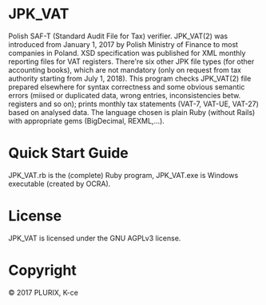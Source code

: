 # JPK_VAT
Polish SAF-T (Standard Audit File for Tax) verifier.
JPK_VAT(2) was introduced from January 1, 2017 by Polish Ministry of Finance to most companies in Poland. XSD specification was published for XML monthly reporting files for VAT registers. There're six other JPK file types (for other accounting books), which are not mandatory (only on request from tax authority starting from July 1, 2018). 
This program checks JPK_VAT(2) file prepared elsewhere for syntax correctness and some obvious semantic errors (miised or duplicated data, wrong entries, inconsistencies betw. registers and so on); prints monthly tax statements (VAT-7, VAT-UE, VAT-27) based on analysed data. 
The language chosen is plain Ruby (without Rails) with appropriate gems (BigDecimal, REXML,...).
# Quick Start Guide
JPK_VAT.rb is the (complete) Ruby program, JPK_VAT.exe is Windows executable (created by OCRA).
# License
JPK_VAT is licensed under the GNU AGPLv3 license.
# Copyright
© 2017 PLURIX, K-ce
